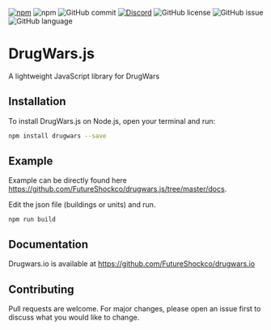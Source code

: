 [![npm](https://img.shields.io/npm/v/drugwars.svg)](https://www.npmjs.com/package/drugwars)
![npm](https://img.shields.io/npm/dm/drugwars.svg)
![GitHub commit](https://img.shields.io/github/last-commit/FutureShockco/drugwars.js.svg)
[![Discord](https://img.shields.io/discord/544158054141132811.svg)](https://discord.me/drugwars)
![GitHub license](https://img.shields.io/badge/license-MIT-blue.svg)
![GitHub issue](https://img.shields.io/github/issues-raw/FutureShockco/drugwars.js.svg)
![GitHub language](https://img.shields.io/github/languages/top/FutureShockco/drugwars.js.svg)


# DrugWars.js

A lightweight JavaScript library for DrugWars

## Installation

To install DrugWars.js on Node.js, open your terminal and run:
```bash
npm install drugwars --save
```

## Example

Example can be directly found here https://github.com/FutureShockco/drugwars.js/tree/master/docs.

Edit the json file (buildings or units) and run.  

```npm run build```


## Documentation

Drugwars.io is available at https://github.com/FutureShockco/drugwars.io

## Contributing
Pull requests are welcome. For major changes, please open an issue first to discuss what you would like to change.

